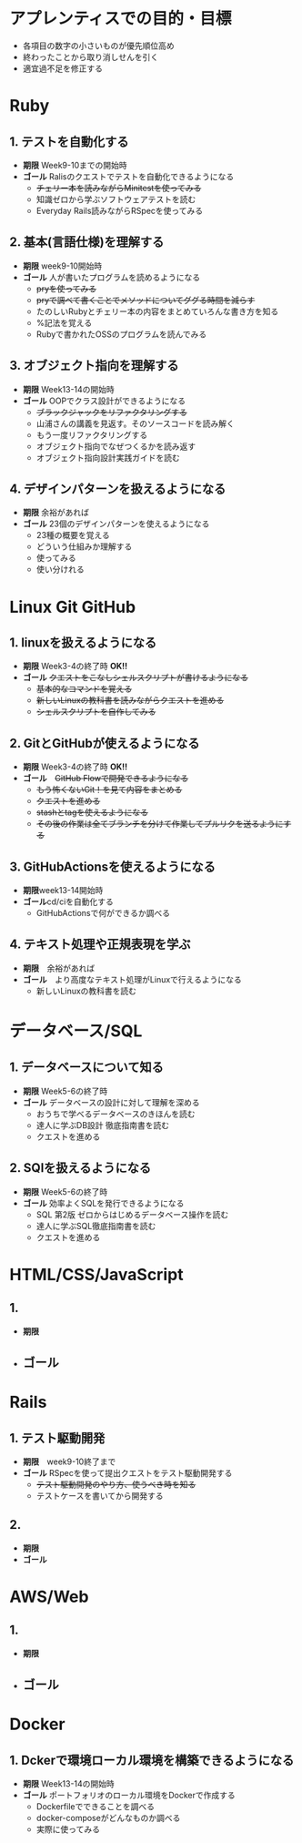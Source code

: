 # アプレンティスでの目的・目標
- 各項目の数字の小さいものが優先順位高め
- 終わったことから取り消しせんを引く
- 適宜過不足を修正する
# Ruby
## 1. テストを自動化する
-  **期限** Week9-10までの開始時
- **ゴール** Ralisのクエストでテストを自動化できるようになる
    - ~~チェリー本を読みながらMinitestを使ってみる~~
    - 知識ゼロから学ぶソフトウェアテストを読む
    - Everyday Rails読みながらRSpecを使ってみる

## 2. 基本(言語仕様)を理解する
- **期限** week9-10開始時
- **ゴール** 人が書いたプログラムを読めるようになる
    - ~~pryを使ってみる~~
    - ~~pryで調べて書くことでメソッドについてググる時間を減らす~~
    - たのしいRubyとチェリー本の内容をまとめていろんな書き方を知る
    - %記法を覚える
    - Rubyで書かれたOSSのプログラムを読んでみる

## 3. オブジェクト指向を理解する
- **期限** Week13-14の開始時
- **ゴール** OOPでクラス設計ができるようになる
    - ~~ブラックジャックをリファクタリングする~~
    - 山浦さんの講義を見返す。そのソースコードを読み解く
    - もう一度リファクタリングする
    - オブジェクト指向でなぜつくるかを読み返す
    - オブジェクト指向設計実践ガイドを読む

## 4. デザインパターンを扱えるようになる
- **期限** 余裕があれば
- **ゴール** 23個のデザインパターンを使えるようになる
    - 23種の概要を覚える
    - どういう仕組みか理解する
    - 使ってみる
    - 使い分けれる

# Linux Git GitHub
## 1. linuxを扱えるようになる
- **期限** Week3-4の終了時 **OK!!**
- **ゴール** ~~クエストをこなしシェルスクリプトが書けるようになる~~
    - ~~基本的なコマンドを覚える~~
    - ~~新しいLinuxの教科書を読みながらクエストを進める~~
    - ~~シェルスクリプトを自作してみる~~

## 2. GitとGitHubが使えるようになる
- **期限** Week3-4の終了時 **OK!!**
- **ゴール**　~~GitHub Flowで開発できるようになる~~
    - ~~もう怖くないGit！を見て内容をまとめる~~
    - ~~クエストを進める~~
    - ~~stashとtagを使えるようになる~~
    - ~~その後の作業は全てブランチを分けて作業してプルリクを送るようにする~~

## 3. GitHubActionsを使えるようになる
- **期限**week13-14開始時
- **ゴール**cd/ciを自動化する
    - GitHubActionsで何ができるか調べる

## 4. テキスト処理や正規表現を学ぶ
- **期限**　余裕があれば
- **ゴール**　より高度なテキスト処理がLinuxで行えるようになる
    - 新しいLinuxの教科書を読む


# データベース/SQL
## 1. データベースについて知る
- **期限** Week5-6の終了時
- **ゴール** データベースの設計に対して理解を深める
    - おうちで学べるデータベースのきほんを読む
    - 達人に学ぶDB設計 徹底指南書を読む
    - クエストを進める

## 2. SQlを扱えるようになる
- **期限** Week5-6の終了時
- **ゴール** 効率よくSQLを発行できるようになる
    - SQL 第2版 ゼロからはじめるデータベース操作を読む
    - 達人に学ぶSQL徹底指南書を読む
    - クエストを進める


# HTML/CSS/JavaScript
## 1. 
- **期限**
- **ゴール**
    - 


# Rails
## 1. テスト駆動開発
- **期限**　week9-10終了まで
- **ゴール** RSpecを使って提出クエストをテスト駆動開発する
    - ~~テスト駆動開発のやり方、使うべき時を知る~~
    - テストケースを書いてから開発する
## 2. 
- **期限**
- **ゴール**

# AWS/Web
## 1. 
- **期限**
- **ゴール**
    - 


# Docker
## 1. Dckerで環境ローカル環境を構築できるようになる
- **期限** Week13-14の開始時
- **ゴール** ポートフォリオのローカル環境をDockerで作成する
    - Dockerfileでできることを調べる
    - docker-composeがどんなものか調べる
    - 実際に使ってみる

